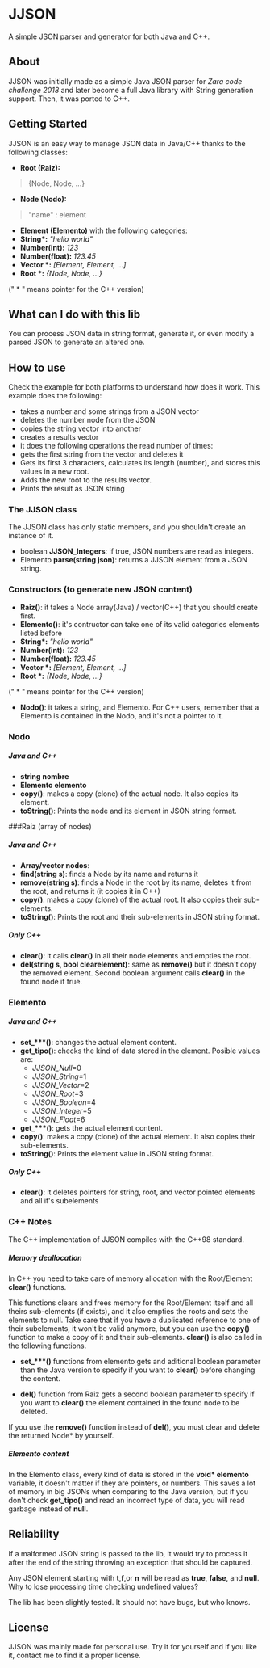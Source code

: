 # JJSON

A simple JSON parser and generator for both Java and C++.

## About

JJSON was initially made as a simple Java JSON parser for *Zara code challenge 2018* and later become a full Java library with String generation support. Then, it was ported to C++.

## Getting Started

JJSON is an easy way to manage JSON data in Java/C++ thanks to the following classes:

* **Root (Raiz):**

>{Node, Node, ...}

* **Node (Nodo):**

>"name" : element

* **Element (Elemento)** with the following categories:
 * **String\*:** *"hello world"*
 * **Number(int):** *123*
 * **Number(float):** *123.45*
 * **Vector \*:** *[Element, Element, ...]*
 * **Root \*:** *{Node, Node, ...}*

(" \* " means pointer for the C++ version)

## What can I do with this lib

You can process JSON data in string format, generate it, or even modify a parsed JSON to generate an altered one.

## How to use
Check the example for both platforms to understand how does it work. This example does the following:

* takes a number and some strings from a JSON vector
* deletes the number node from the JSON
* copies the string vector into another
* creates a results vector
* it does the following operations the read number of times:
 * gets the first string from the vector and deletes it
 * Gets its first 3 characters, calculates its length (number), and stores this values in a new root.
 * Adds the new root to the results vector.
* Prints the result as JSON string


### The JJSON class

The JJSON class has only static members, and you shouldn't create an instance of it.

* boolean **JJSON_Integers**: if true, JSON numbers are read as integers.
* Elemento **parse(string json)**: returns a JJSON element from a JSON string.

### Constructors (to generate new JSON content)

* **Raiz()**: it takes a Node array(Java) / vector(C++) that you should create first.
* **Elemento()**: it's contructor can take one of its valid categories elements listed before
 * **String\*:** *"hello world"*
 * **Number(int):** *123*
 * **Number(float):** *123.45*
 * **Vector \*:** *[Element, Element, ...]*
 * **Root \*:** *{Node, Node, ...}*

(" \* " means pointer for the C++ version)

* **Nodo()**: it takes a string, and Elemento. For C++ users, remember that a Elemento is contained in the Nodo, and it's not a pointer to it.

### Nodo
##### Java and C++
* **string nombre**
* **Elemento elemento**
* **copy()**: makes a copy (clone) of the actual node. It also copies its element.
* **toString()**: Prints the node and its element in JSON string format. 

###Raiz (array of nodes)
##### Java and C++
* **Array/vector<Nodo> nodos**:
* **find(string s)**: finds a Node by its name and returns it
* **remove(string s)**: finds a Node in the root by its name, deletes it from the root, and returns it (it copies it in C++)
* **copy()**: makes a copy (clone) of the actual root. It also copies their sub-elements.
* **toString()**: Prints the root and their sub-elements in JSON string format. 

##### Only C++
* **clear()**: it calls **clear()** in all their node elements and empties the root.
* **del(string s, bool clearelement)**: same as **remove()** but it doesn't copy the removed element. Second boolean argument calls **clear()** in the found node if true.

### Elemento
##### Java and C++
* **set_\*\*\*()**: changes the actual element content.
* **get_tipo()**: checks the kind of data stored in the element. Posible values are:
  * *JJSON_Null*=0
  * *JJSON_String*=1
  * *JJSON_Vector*=2
  * *JJSON_Root*=3
  * *JJSON_Boolean*=4
  * *JJSON_Integer*=5
  * *JJSON_Float*=6
* **get_\*\*\*()**: gets the actual element content.
* **copy()**: makes a copy (clone) of the actual element. It also copies their sub-elements.
* **toString()**: Prints the element value in JSON string format. 

##### Only C++
* **clear()**: it deletes pointers for string, root, and vector pointed elements and all it's subelements

### C++ Notes
The C++ implementation of JJSON compiles with the C++98 standard.

##### Memory deallocation
In C++ you need to take care of memory allocation with the Root/Element **clear()** functions.

This functions clears and frees memory  for the Root/Element itself and all theirs sub-elements (if exists), and it also empties the roots and sets the elements to null. Take care that if you have a duplicated reference to one of their subelements, it won't be valid anymore, but you can use the **copy()** function to make a copy of it and their sub-elements. **clear()** is also called in the following functions.

* **set_\*\*\*()** functions from elemento gets and aditional boolean parameter than the Java version to specify if you want to **clear()** before changing the content.

* **del()** function from Raiz gets a second boolean parameter to specify if you want to **clear()** the element contained in the found node to be deleted.

If you use the **remove()** function instead of **del()**, you must clear and delete the returned Node* by yourself.

##### Elemento content
In the Elemento class, every kind of data is stored in the **void\* elemento** variable, it doesn't matter if they are pointers, or numbers. This saves a lot of memory in big JSONs when comparing to the Java version, but if you don't check **get_tipo()** and read an incorrect type of data, you will read garbage instead of **null**.

## Reliability
If a malformed JSON string is passed to the lib, it would try to process it after the end of the string throwing an exception that should be captured.

Any JSON element starting with **t**,**f**,or **n** will be read as **true**, **false**, and **null**. Why to lose processing time checking undefined values?

The lib has been slightly tested. It should not have bugs, but who knows.

## License
JJSON was mainly made for personal use. Try it for yourself and if you like it, contact me to find it a proper license.
